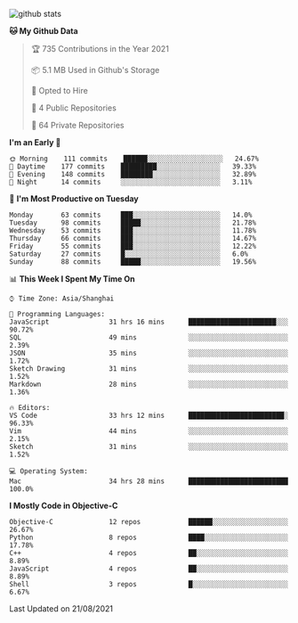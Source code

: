 
![github stats](https://github-readme-stats.vercel.app/api?username=ChesterYue&show_icons=true&count_private=true)

<!-- ![wakatime](https://github-readme-stats.vercel.app/api/wakatime?username=ChesterYue&layout=compact) -->

<!-- ![wakatime](https://github-readme-stats.vercel.app/api/top-langs/?username=ChesterYue&layout=compact) -->

<!--START_SECTION:waka-->
**🐱 My Github Data** 

> 🏆 735 Contributions in the Year 2021
 > 
> 📦 5.1 MB Used in Github's Storage 
 > 
> 💼 Opted to Hire
 > 
> 📜 4 Public Repositories 
 > 
> 🔑 64 Private Repositories  
 > 
**I'm an Early 🐤** 

```text
🌞 Morning    111 commits    ██████░░░░░░░░░░░░░░░░░░░   24.67% 
🌆 Daytime    177 commits    █████████░░░░░░░░░░░░░░░░   39.33% 
🌃 Evening    148 commits    ████████░░░░░░░░░░░░░░░░░   32.89% 
🌙 Night      14 commits     ░░░░░░░░░░░░░░░░░░░░░░░░░   3.11%

```
📅 **I'm Most Productive on Tuesday** 

```text
Monday       63 commits     ███░░░░░░░░░░░░░░░░░░░░░░   14.0% 
Tuesday      98 commits     █████░░░░░░░░░░░░░░░░░░░░   21.78% 
Wednesday    53 commits     ███░░░░░░░░░░░░░░░░░░░░░░   11.78% 
Thursday     66 commits     ███░░░░░░░░░░░░░░░░░░░░░░   14.67% 
Friday       55 commits     ███░░░░░░░░░░░░░░░░░░░░░░   12.22% 
Saturday     27 commits     █░░░░░░░░░░░░░░░░░░░░░░░░   6.0% 
Sunday       88 commits     █████░░░░░░░░░░░░░░░░░░░░   19.56%

```


📊 **This Week I Spent My Time On** 

```text
⌚︎ Time Zone: Asia/Shanghai

💬 Programming Languages: 
JavaScript               31 hrs 16 mins      ██████████████████████░░░   90.72% 
SQL                      49 mins             ░░░░░░░░░░░░░░░░░░░░░░░░░   2.39% 
JSON                     35 mins             ░░░░░░░░░░░░░░░░░░░░░░░░░   1.72% 
Sketch Drawing           31 mins             ░░░░░░░░░░░░░░░░░░░░░░░░░   1.52% 
Markdown                 28 mins             ░░░░░░░░░░░░░░░░░░░░░░░░░   1.36%

🔥 Editors: 
VS Code                  33 hrs 12 mins      ████████████████████████░   96.33% 
Vim                      44 mins             ░░░░░░░░░░░░░░░░░░░░░░░░░   2.15% 
Sketch                   31 mins             ░░░░░░░░░░░░░░░░░░░░░░░░░   1.52%

💻 Operating System: 
Mac                      34 hrs 28 mins      █████████████████████████   100.0%

```

**I Mostly Code in Objective-C** 

```text
Objective-C              12 repos            ██████░░░░░░░░░░░░░░░░░░░   26.67% 
Python                   8 repos             ████░░░░░░░░░░░░░░░░░░░░░   17.78% 
C++                      4 repos             ██░░░░░░░░░░░░░░░░░░░░░░░   8.89% 
JavaScript               4 repos             ██░░░░░░░░░░░░░░░░░░░░░░░   8.89% 
Shell                    3 repos             █░░░░░░░░░░░░░░░░░░░░░░░░   6.67%

```



 Last Updated on 21/08/2021
<!--END_SECTION:waka-->